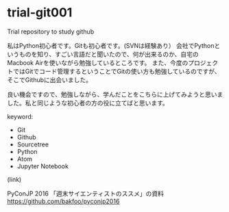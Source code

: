 # trial-git001
Trial repository to study github

私はPython初心者です。Gitも初心者です。(SVNは経験あり）
会社でPythonというものを知り、すごい言語だと聞いたので、何が出来るのか、自宅のMacbook Airを使いながら勉強しているところです。
また、今度のプロジェクトではGitでコード管理するということでGitの使い方も勉強しているのですが、そこでGithubに出会いました。

良い機会ですので、勉強しながら、学んだことをこちらに上げてみようと思いました。私と同じような初心者の方の役に立てばと思います。

keyword:

* Git
* Github
* Sourcetree
* Python
* Atom
* Jupyter Notebook

(link)

PyConJP 2016 「週末サイエンティストのススメ」の資料 https://github.com/bakfoo/pyconjp2016
